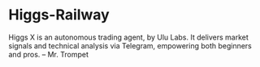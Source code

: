 # Higgs-Railway
Higgs X is an autonomous trading agent, by Ulu Labs. It delivers market signals and technical analysis via Telegram, empowering both beginners and pros.  – Mr. Trompet
